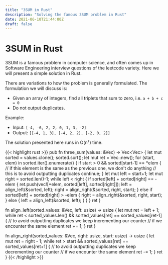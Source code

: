 ```yaml
---
title: "3SUM in Rust"
description: "Solving the famous 3SUM problem in Rust"
date: 2021-06-10T21:44:00Z
draft: false
---
```


# 3SUM in Rust

3SUM is a famous problem in computer science, and often comes up in Software Engineering interview questions of the leetcode variety. Here we will present a simple solution in Rust.

There are variations to how the problem is generally formulated. The formulation we will discuss is:

* Given an array of integers, find all triplets that sum to zero, i.e. `a + b + c = 0`
* Do not output duplicates.

Example:

* Input: `[-4, -6, 2, 2, 0, 1, 3, -2]`
* Output: `[[-4, 1, 3], [-4, 2, 2], [-2, 0, 2]]`


The solution presented here runs in O(n²) time.

{{< highlight rust >}}
pub fn three_sum(values: &Vec<i32>) -> Vec<Vec<i32>> {
    let mut sorted = values.clone();
    sorted.sort();
    let mut ret = Vec::new();
    for (start, elem) in sorted.iter().enumerate() {
        if start > 0 && sorted[start-1] == *elem {
            // if this element is the same as the previous one, we don't do anything
            // this is to avoid outputting duplicates
            continue;
        }
        let mut left = start+1;
        let mut right = sorted.len()-1;
        while left < right {
            if sorted[left] + sorted[right] == -elem {
                ret.push(vec![*elem, sorted[left], sorted[right]]);
                left = align_left(&sorted, left);
                right = align_right(&sorted, right, start);
            } else if sorted[left] + sorted[right] > -elem {
                right = align_right(&sorted, right, start);
            } else {
                left = align_left(&sorted, left);
            }
        }
    }
    ret
}

fn align_left(sorted_values: &Vec<i32>, left: usize) -> usize {
    let mut ret = left + 1;
    while ret < sorted_values.len() && sorted_values[ret] == sorted_values[ret-1] {
        // to avoid outputting duplicates we keep incrementing our counter
        // if we encounter the same element
        ret += 1;
    }
    ret
}

fn align_right(sorted_values: &Vec<i32>, right: usize, start: usize) -> usize {
    let mut ret = right - 1;
    while ret > start && sorted_values[ret] == sorted_values[ret+1] {
        // to avoid outputting duplicates we keep decrementing our counter
        // if we encounter the same element
        ret -= 1;
    }
    ret
}
{{< /highlight >}}
